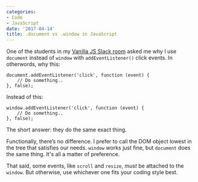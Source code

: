 ```yaml
---
categories:
- Code
- JavaScript
date: '2017-04-14'
title: .document vs .window in JavaScript
---
```


One of the students in my <a href="https://gomakethings.com/guides/">Vanilla JS Slack room</a> asked me why I use <code>document</code> instead of <code>window</code> with <code>addEventListener()</code> click events. In otherwords, why this:

<pre><code class="lang-javascript">document.addEventListener('click', function (event) {
    // Do something..
}, false);
</code></pre>

Instead of this:

<pre><code class="lang-javascript">window.addEventListener('click', function (event) {
    // Do something..
}, false);
</code></pre>

The short answer: they do the same exact thing.

Functionally, there’s no difference. I prefer to call the DOM object lowest in the tree that satisfies our needs. <code>window</code> works just fine, but <code>document</code> does the same thing. It's all a matter of preference.

That said, some events, like <code>scroll</code> and <code>resize</code>, <em>must</em> be attached to the <code>window</code>. But otherwise, use whichever one fits your coding style best.